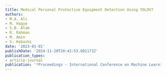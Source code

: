 ```yaml
---
title: Medical Personal Protective Equipment Detection Using YOLOV7
authors:
- M.A. Ali
- M. Haque
- S.B. Alam
- R. Rahman
- M. Amin
- S. Kobashi
date: '2023-01-01'
publishDate: '2024-11-20T20:42:53.091173Z'
publication_types:
- article-journal
publication: '*Proceedings - International Conference on Machine Learning and Cybernetics*'
---
```

